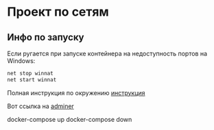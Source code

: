 # Проект по сетям
## Инфо по запуску

Если ругается при запуске контейнера на недоступность портов на Windows:
```bash
net stop winnat
net start winnat
```

Полная инструкция по окружению [инструкция](https://edu.slurm.io/courses/python-for-ops-4-resident/units/1675/lessons/6286/steps/21104)

Вот ссылка на [adminer](http://localhost:8080/?pgsql=postgres&username=postgres&db=postgres&ns=usage_stats&select=resources&columns%5B0%5D%5Bfun%5D=&columns%5B0%5D%5Bcol%5D=&where%5B0%5D%5Bcol%5D=&where%5B0%5D%5Bop%5D=%3D&where%5B0%5D%5Bval%5D=&order%5B0%5D=&limit=50&text_length=100)

docker-compose up
docker-compose down